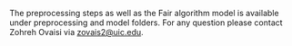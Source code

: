 The preprocessing steps as well as the Fair algorithm model is available under preprocessing and model folders. 
For any question please contact Zohreh Ovaisi via zovais2@uic.edu.
